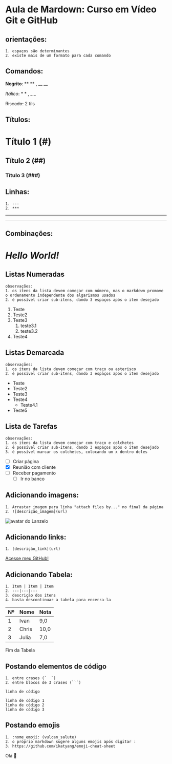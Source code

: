 # Aula de Mardown: Curso em Vídeo Git e GitHub

  ## orientações: 
    1. espaços são determinantes
    2. existe mais de um formato para cada comando
    
## Comandos:

**Negrito**: ** ** , __ __

*Itálico*: * * , _ _

~~Riscado:~~ 2 tils

## Títulos:
   # Título 1 (#)
   ## Título 2 (##)
   ### Título 3 (###)

## Linhas:
    1. ---
    2. ***
---
***

## Combinações:
# _*Hello World!*_

## Listas Numeradas
	observações:
	1. os itens da lista devem começar com número, mas o markdown promove o ordenamento independente dos algarismos usados
	2. é possível criar sub-itens, dando 3 espaços após o item desejado	
	
1. Teste
2. Teste2
3. Teste3
   1. teste3.1
   2. teste3.2
4. Teste4


## Listas Demarcada
	observações:
	1. os itens da lista devem começar com traço ou asterisco
	2. é possível criar sub-itens, dando 3 espaços após o item desejado	
	
* Teste
* Teste2
* Teste3
* Teste4
   * Teste4.1
* Teste5

## Lista de Tarefas
	observações:
	1. os itens da lista devem começar com traço e colchetes 
	2. é possível criar sub-itens, dando 3 espaços após o item desejado
	3. é possível marcar os colchetes, colocando um x dentro deles

- [ ] Criar página
- [x] Reunião com cliente
- [ ] Receber pagamento 
   - [ ] Ir no banco

## Adicionando imagens:
	1. Arrastar imagem para linha "attach files by..." no final da página
	2. ![descrição_imagem](url)
![avatar do Lanzelo](https://user-images.githubusercontent.com/79880840/110563839-a6ae9180-812a-11eb-85e6-e546f47841a2.jpg)

## Adicionando links:
	1. [descrição_link](url)
[Acesse meu GitHub!](https://github.com/Lanzelo)

## Adicionando Tabela:
	1. Item | Item | Item
	2. ---|---|---
	3. descrição dos itens
	4. basta descontinuar a tabela para encerra-la

Nº | Nome | Nota
---|---|---
1|Ivan|9,0
2|Chris|10,0
3|Julia|7,0

Fim da Tabela

## Postando elementos de código
	1. entre crases (`  `)
	2. entre blocos de 3 crases (```) 

`linha de código`

```
linha de código 1
linha de código 2
linha de código 3
```

## Postando emojis
	1. :nome_emoji: (vulcan_salute)
	2. o próprio markdown sugere alguns emojis após digitar :
	3. https://github.com/ikatyang/emoji-cheat-sheet
Olá 🖖 

